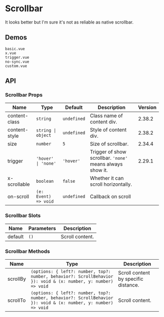 # Scrollbar

It looks better but I'm sure it's not as reliable as native scrollbar.

## Demos

```demo
basic.vue
x.vue
trigger.vue
no-sync.vue
custom.vue
```

## API

### Scrollbar Props

| Name | Type | Default | Description | Version |
| --- | --- | --- | --- | --- |
| content-class | `string` | `undefined` | Class name of content div. | 2.38.2 |
| content-style | `string \| object` | `undefined` | Style of content div. | 2.38.2 |
| size | `number` | `5` | Size of scrollbar. | 2.34.4 |
| trigger | `'hover' \| 'none'` | `'hover'` | Trigger of show scrollbar. `'none'` means always show it. | 2.29.1 |
| x-scrollable | `boolean` | `false` | Whether it can scroll horizontally. |  |
| on-scroll | `(e: Event) => void` | `undefined` | Callback on scroll |  |

### Scrollbar Slots

| Name    | Parameters | Description     |
| ------- | ---------- | --------------- |
| default | `()`       | Scroll content. |

### Scrollbar Methods

| Name | Type | Description |
| --- | --- | --- |
| scrollBy | `(options: { left?: number, top?: number, behavior?: ScrollBehavior }): void & (x: number, y: number) => void` | Scroll content by specific distance. |
| scrollTo | `(options: { left?: number, top?: number, behavior?: ScrollBehavior }): void & (x: number, y: number) => void` | Scroll content. |
